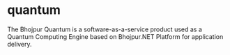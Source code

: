 # quantum
The Bhojpur Quantum is a software-as-a-service product used as a Quantum Computing Engine based on Bhojpur.NET Platform for application delivery.
